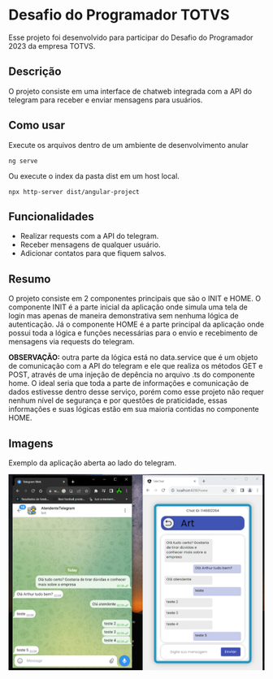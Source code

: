 # Desafio do Programador TOTVS

Esse projeto foi desenvolvido para participar do Desafio do Programador 2023 da empresa TOTVS.

## Descrição

O projeto consiste em uma interface de chatweb integrada com a API do telegram para receber e enviar mensagens para usuários.

## Como usar

Execute os arquivos dentro de um ambiente de desenvolvimento anular
````
ng serve
````
Ou execute o index da pasta dist em um host local.
````
npx http-server dist/angular-project
````

## Funcionalidades

* Realizar requests com a API do telegram.
* Receber mensagens de qualquer usuário.
* Adicionar contatos para que fiquem salvos.

## Resumo

O projeto consiste em 2 componentes principais que são o INIT e HOME. O componente INIT é a parte inicial da aplicação onde simula uma tela de login
mas apenas de maneira demonstrativa sem nenhuma lógica de autenticação. Já o componente HOME é a parte principal da aplicação onde possui toda a lógica
e funções necessárias para o envio e recebimento de mensagens via requests do telegram.

**OBSERVAÇÃO:** outra parte da lógica está no data.service que é um objeto de comunicação com a API do telegram e ele que realiza os métodos GET e POST,
através de uma injeção de depência no arquivo .ts do componente home. O ideal seria que toda a parte de informações e comunicação de dados estivesse
dentro desse serviço, porém como esse projeto não requer nenhum nível de segurança e por questões de praticidade, essas informações e suas lógicas
estão em sua maioria contidas no componente HOME.

## Imagens

Exemplo da aplicação aberta ao lado do telegram.

![exemplo](screenshots/exemplo.png "exemplo1")

